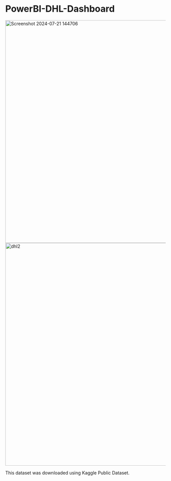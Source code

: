 # PowerBI-DHL-Dashboard
<img width="700" alt="Screenshot 2024-07-21 144706" src="https://github.com/user-attachments/assets/19e7ed60-fce0-445a-9ef2-b8706059015a">
<img width="700" alt="dhl2" src="https://github.com/user-attachments/assets/36dcf1c1-0883-4b61-ba7f-943174d764e7">

This dataset was downloaded using Kaggle Public Dataset.
